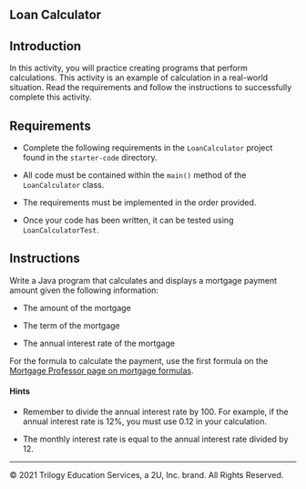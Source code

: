 ## Loan Calculator

## Introduction

In this activity, you will practice creating programs that perform calculations. This activity is an example of calculation in a real-world situation. Read the requirements and follow the instructions to successfully complete this activity.


## Requirements

- Complete the following requirements in the `LoanCalculator` project found in the `starter-code` directory.

- All code must be contained within the `main()` method of the `LoanCalculator` class.

- The requirements must be implemented in the order provided.

- Once your code has been written, it can be tested using `LoanCalculatorTest`.

## Instructions

Write a Java program that calculates and displays a mortgage payment amount given the following information:

- The amount of the mortgage

- The term of the mortgage

- The annual interest rate of the mortgage

For the formula to calculate the payment, use the first formula on the [Mortgage Professor page on mortgage formulas](https://www.mtgprofessor.com/formulas.htm).

#### Hints

- Remember to divide the annual interest rate by 100. For example, if the annual interest rate is 12%, you must use 0.12 in your calculation.

- The monthly interest rate is equal to the annual interest rate divided by 12.

---

© 2021 Trilogy Education Services, a 2U, Inc. brand. All Rights Reserved.
